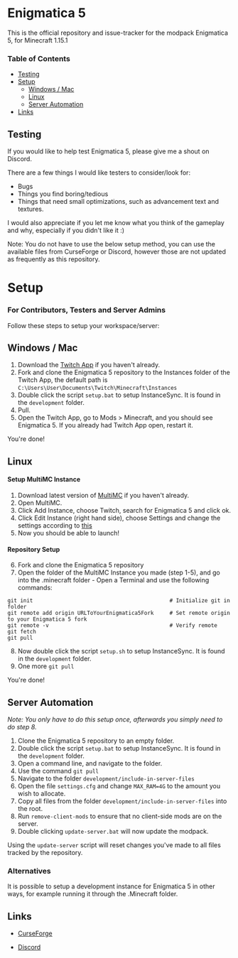 # Enigmatica 5

This is the official repository and issue-tracker for the modpack Enigmatica 5, for Minecraft 1.15.1

### Table of Contents
* [Testing](#testing)
* [Setup](#setup)
  * [Windows / Mac](#windows--mac)
  * [Linux](#linux)
  * [Server Automation](#server-automation)
* [Links](#links)

## Testing
If you would like to help test Enigmatica 5, please give me a shout on Discord.

There are a few things I would like testers to consider/look for:

* Bugs
* Things you find boring/tedious
* Things that need small optimizations, such as advancement text and textures.

I would also appreciate if you let me know what you think of the gameplay and why, especially if you didn't like it :)

Note: You do not have to use the below setup method, you can use the available files from CurseForge or Discord, however those are not updated as frequently as this repository.

# Setup 
### For Contributors, Testers and Server Admins
Follow these steps to setup your workspace/server:

## Windows / Mac
1) Download the [Twitch App](https://www.twitch.tv/downloads) if you haven't already.
2) Fork and clone the Enigmatica 5 repository to the Instances folder of the Twitch App, the default path is `C:\Users\User\Documents\Twitch\Minecraft\Instances`
3) Double click the script `setup.bat` to setup InstanceSync. It is found in the `development` folder.
4) Pull.
5) Open the Twitch App, go to Mods > Minecraft, and you should see Enigmatica 5. If you already had Twitch App open, restart it.

You're done!

## Linux
#### Setup MultiMC Instance
1) Download latest version of [MultiMC](https://multimc.org/#Download) if you haven't already.
2) Open MultiMC.
3) Click Add Instance, choose Twitch, search for Enigmatica 5 and click ok.
4) Click Edit Instance (right hand side), choose Settings and change the settings according to [this](https://gist.github.com/NillerMedDild/40b4992b7a3e5e653a353fe1d45f2185)
5) Now you should be able to launch!

#### Repository Setup
6) Fork and clone the Enigmatica 5 repository
7) Open the folder of the MultiMC Instance you made (step 1-5), and go into the .minecraft folder - Open a Terminal and use the following commands:
```
git init                                           # Initialize git in folder
git remote add origin URLToYourEnigmatica5Fork     # Set remote origin to your Enigmatica 5 fork
git remote -v                                      # Verify remote
git fetch
git pull
```
8) Now double click the script `setup.sh` to setup InstanceSync. It is found in the `development` folder.
9) One more `git pull`

You're done!

## Server Automation
*Note: You only have to do this setup once, afterwards you simply need to do step 8.*
1) Clone the Enigmatica 5 repository to an empty folder.
2) Double click the script `setup.bat` to setup InstanceSync. It is found in the `development` folder.
3) Open a command line, and navigate to the folder.
4) Use the command `git pull`
5) Navigate to the folder `development/include-in-server-files`
6) Open the file `settings.cfg` and change `MAX_RAM=4G` to the amount you wish to allocate.
7) Copy all files from the folder `development/include-in-server-files` into the root.
8) Run `remove-client-mods` to ensure that no client-side mods are on the server.
9) Double clicking `update-server.bat` will now update the modpack.

Using the `update-server` script will reset changes you've made to all files tracked by the repository.

### Alternatives
It is possible to setup a development instance for Enigmatica 5 in other ways, for example running it through the .Minecraft folder.

## Links

* [CurseForge](https://www.curseforge.com/minecraft/modpacks/enigmatica5)

* [Discord](https://discord.gg/enigmatica)
